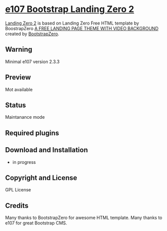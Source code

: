 # [e107 Bootstrap Landing Zero 2](https://www.e107sk.com/)

[Landing Zero 2](https://www.e107sk.com/) is based on Landing Zero Free HTML template by BoostrapZero [A FREE LANDING PAGE THEME WITH VIDEO BACKGROUND](https://www.bootstrapzero.com/bootstrap-template/landing-zero-free-bootstrap-theme) created by [BootstrapZero](https://www.bootstrapzero.com/).   

## Warning

Minimal e107 version 2.3.3

## Preview

Mot available

## Status

Maintanance mode

## Required plugins
 

## Download and Installation

- in progress  

## Copyright and License

GPL License

## Credits

Many thanks to BootstrapZero for awesome HTML template. Many thanks to e107 for great Bootstrap CMS.
